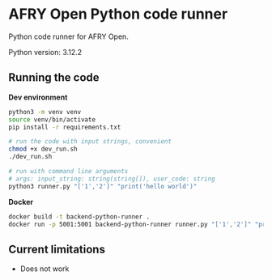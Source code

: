 # AFRY Open Python code runner

Python code runner for AFRY Open.

Python version: 3.12.2

## Running the code

**Dev environment**

```bash
python3 -m venv venv
source venv/bin/activate
pip install -r requirements.txt

# run the code with input strings, convenient
chmod +x dev_run.sh
./dev_run.sh

# run with command line arguments
# args: input_string: string(string[]), user_code: string
python3 runner.py "['1','2']" "print('hello world')"
```

**Docker**

```bash
docker build -t backend-python-runner .
docker run -p 5001:5001 backend-python-runner runner.py "['1','2']" "print('hello world')"
```

## Current limitations

- Does not work
